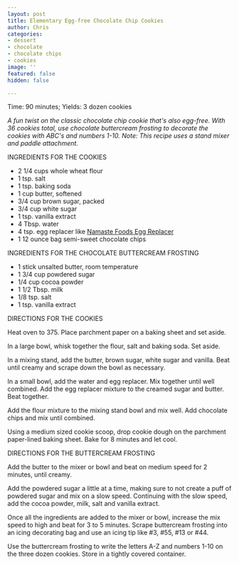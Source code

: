```yaml
---
layout: post
title: Elementary Egg-free Chocolate Chip Cookies
author: Chris
categories:
- dessert
- chocolate
- chocolate chips
- cookies
image: ''
featured: false
hidden: false

---
```

Time: 90 minutes; Yields: 3 dozen cookies

_A fun twist on the classic chocolate chip cookie that's also egg-free. With 36 cookies total, use chocolate buttercream frosting to decorate the cookies with ABC's and numbers 1-10. Note: This recipe uses a stand mixer and paddle attachment._ 

INGREDIENTS FOR THE COOKIES

* 2 1/4 cups whole wheat flour
* 1 tsp. salt
* 1 tsp. baking soda
* 1 cup butter, softened
* 3/4 cup brown sugar, packed
* 3/4 cup white sugar
* 1 tsp. vanilla extract
* 4 Tbsp. water
* 4 tsp. egg replacer like [Namaste Foods Egg Replacer](https://www.amazon.com/Namaste-Foods-Egg-Replacer-Ounce/dp/B016EMSCTS)
* 1 12 ounce bag semi-sweet chocolate chips

INGREDIENTS FOR THE CHOCOLATE BUTTERCREAM FROSTING

* 1 stick unsalted butter, room temperature
* 1 3/4 cup powdered sugar
* 1/4 cup cocoa powder
* 1 1/2 Tbsp. milk
* 1/8 tsp. salt
* 1 tsp. vanilla extract

DIRECTIONS FOR THE COOKIES

Heat oven to 375. Place parchment paper on a baking sheet and set aside.

In a large bowl, whisk together the flour, salt and baking soda. Set aside.

In a mixing stand, add the butter, brown sugar, white sugar and vanilla. Beat until creamy and scrape down the bowl as necessary.

In a small bowl, add the water and egg replacer. Mix together until well combined. Add the egg replacer mixture to the creamed sugar and butter. Beat together.

Add the flour mixture to the mixing stand bowl and mix well. Add chocolate chips and mix until combined.

Using a medium sized cookie scoop, drop cookie dough on the parchment paper-lined baking sheet. Bake for 8 minutes and let cool.

DIRECTIONS FOR THE BUTTERCREAM FROSTING

Add the butter to the mixer or bowl and beat on medium speed for 2 minutes, until creamy.

Add the powdered sugar a little at a time, making sure to not create a puff of powdered sugar and mix on a slow speed. Continuing with the slow speed, add the cocoa powder, milk, salt and vanilla extract.

Once all the ingredients are added to the mixer or bowl, increase the mix speed to high and beat for 3 to 5 minutes. Scrape buttercream frosting into an icing decorating bag and use an icing tip like #3, #55, #13 or #44.

Use the buttercream frosting to write the letters A-Z and numbers 1-10 on the three dozen cookies. Store in a tightly covered container.